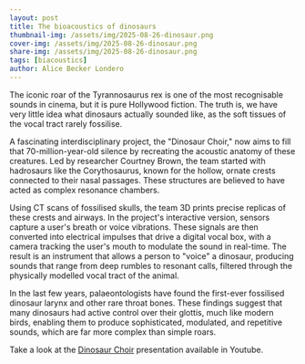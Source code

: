 ```yaml
---
layout: post
title: The bioacoustics of dinosaurs
thumbnail-img: /assets/img/2025-08-26-dinosaur.png
cover-img: /assets/img/2025-08-26-dinosaur.png
share-img: /assets/img/2025-08-26-dinosaur.png
tags: [biacoustics]
author: Alice Becker Londero
---
```


The iconic roar of the Tyrannosaurus rex is one of the most recognisable sounds in cinema, but it is pure Hollywood fiction. The truth is, we have very little idea what dinosaurs actually sounded like, as the soft tissues of the vocal tract rarely fossilise.

A fascinating interdisciplinary project, the "Dinosaur Choir," now aims to fill that 70-million-year-old silence by recreating the acoustic anatomy of these creatures. Led by researcher Courtney Brown, the team started with hadrosaurs like the Corythosaurus, known for the hollow, ornate crests connected to their nasal passages. These structures are believed to have acted as complex resonance chambers.

Using CT scans of fossilised skulls, the team 3D prints precise replicas of these crests and airways. In the project's interactive version, sensors capture a user's breath or voice vibrations. These signals are then converted into electrical impulses that drive a digital vocal box, with a camera tracking the user's mouth to modulate the sound in real-time. The result is an instrument that allows a person to "voice" a dinosaur, producing sounds that range from deep rumbles to resonant calls, filtered through the physically modelled vocal tract of the animal.

In the last few years, palaeontologists have found the first-ever fossilised dinosaur larynx and other rare throat bones. These findings suggest that many dinosaurs had active control over their glottis, much like modern birds, enabling them to produce sophisticated, modulated, and repetitive sounds, which are far more complex than simple roars.

Take a look at the [Dinosaur Choir](https://www.youtube.com/watch?v=IEXZVlmzVcE) presentation available in Youtube.